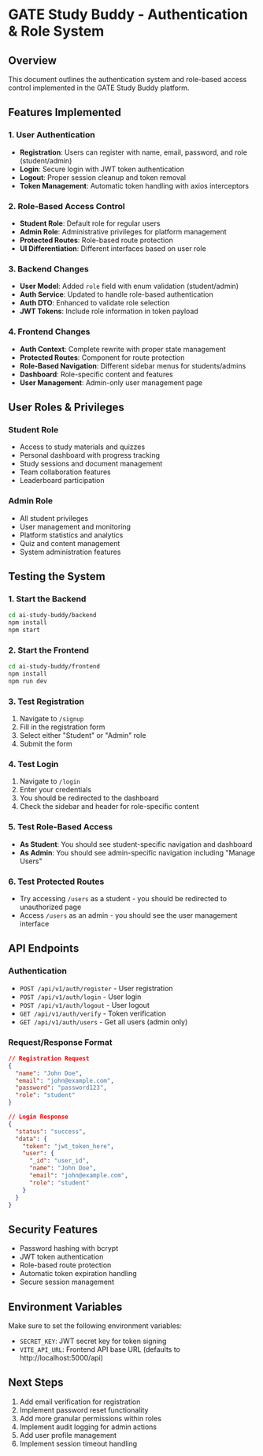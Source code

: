 # GATE Study Buddy - Authentication & Role System

## Overview
This document outlines the authentication system and role-based access control implemented in the GATE Study Buddy platform.

## Features Implemented

### 1. User Authentication
- **Registration**: Users can register with name, email, password, and role (student/admin)
- **Login**: Secure login with JWT token authentication
- **Logout**: Proper session cleanup and token removal
- **Token Management**: Automatic token handling with axios interceptors

### 2. Role-Based Access Control
- **Student Role**: Default role for regular users
- **Admin Role**: Administrative privileges for platform management
- **Protected Routes**: Role-based route protection
- **UI Differentiation**: Different interfaces based on user role

### 3. Backend Changes
- **User Model**: Added `role` field with enum validation (student/admin)
- **Auth Service**: Updated to handle role-based authentication
- **Auth DTO**: Enhanced to validate role selection
- **JWT Tokens**: Include role information in token payload

### 4. Frontend Changes
- **Auth Context**: Complete rewrite with proper state management
- **Protected Routes**: Component for route protection
- **Role-Based Navigation**: Different sidebar menus for students/admins
- **Dashboard**: Role-specific content and features
- **User Management**: Admin-only user management page

## User Roles & Privileges

### Student Role
- Access to study materials and quizzes
- Personal dashboard with progress tracking
- Study sessions and document management
- Team collaboration features
- Leaderboard participation

### Admin Role
- All student privileges
- User management and monitoring
- Platform statistics and analytics
- Quiz and content management
- System administration features

## Testing the System

### 1. Start the Backend
```bash
cd ai-study-buddy/backend
npm install
npm start
```

### 2. Start the Frontend
```bash
cd ai-study-buddy/frontend
npm install
npm run dev
```

### 3. Test Registration
1. Navigate to `/signup`
2. Fill in the registration form
3. Select either "Student" or "Admin" role
4. Submit the form

### 4. Test Login
1. Navigate to `/login`
2. Enter your credentials
3. You should be redirected to the dashboard
4. Check the sidebar and header for role-specific content

### 5. Test Role-Based Access
- **As Student**: You should see student-specific navigation and dashboard
- **As Admin**: You should see admin-specific navigation including "Manage Users"

### 6. Test Protected Routes
- Try accessing `/users` as a student - you should be redirected to unauthorized page
- Access `/users` as an admin - you should see the user management interface

## API Endpoints

### Authentication
- `POST /api/v1/auth/register` - User registration
- `POST /api/v1/auth/login` - User login
- `POST /api/v1/auth/logout` - User logout
- `GET /api/v1/auth/verify` - Token verification
- `GET /api/v1/auth/users` - Get all users (admin only)

### Request/Response Format
```json
// Registration Request
{
  "name": "John Doe",
  "email": "john@example.com",
  "password": "password123",
  "role": "student"
}

// Login Response
{
  "status": "success",
  "data": {
    "token": "jwt_token_here",
    "user": {
      "_id": "user_id",
      "name": "John Doe",
      "email": "john@example.com",
      "role": "student"
    }
  }
}
```

## Security Features
- Password hashing with bcrypt
- JWT token authentication
- Role-based route protection
- Automatic token expiration handling
- Secure session management

## Environment Variables
Make sure to set the following environment variables:
- `SECRET_KEY`: JWT secret key for token signing
- `VITE_API_URL`: Frontend API base URL (defaults to http://localhost:5000/api)

## Next Steps
1. Add email verification for registration
2. Implement password reset functionality
3. Add more granular permissions within roles
4. Implement audit logging for admin actions
5. Add user profile management
6. Implement session timeout handling
